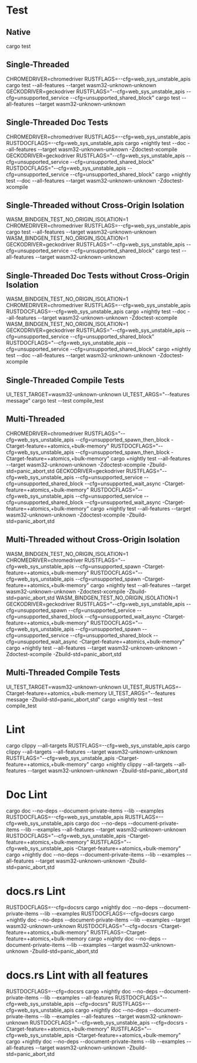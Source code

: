 # Test

## Native
cargo test

## Single-Threaded
CHROMEDRIVER=chromedriver RUSTFLAGS=--cfg=web_sys_unstable_apis cargo test --all-features --target wasm32-unknown-unknown
GECKODRIVER=geckodriver RUSTFLAGS="--cfg=web_sys_unstable_apis --cfg=unsupported_service --cfg=unsupported_shared_block" cargo test --all-features --target wasm32-unknown-unknown

## Single-Threaded Doc Tests
CHROMEDRIVER=chromedriver RUSTFLAGS=--cfg=web_sys_unstable_apis RUSTDOCFLAGS=--cfg=web_sys_unstable_apis cargo +nightly test --doc --all-features --target wasm32-unknown-unknown -Zdoctest-xcompile
GECKODRIVER=geckodriver RUSTFLAGS="--cfg=web_sys_unstable_apis --cfg=unsupported_service --cfg=unsupported_shared_block" RUSTDOCFLAGS="--cfg=web_sys_unstable_apis --cfg=unsupported_service --cfg=unsupported_shared_block" cargo +nightly test --doc --all-features --target wasm32-unknown-unknown -Zdoctest-xcompile

## Single-Threaded without Cross-Origin Isolation

WASM_BINDGEN_TEST_NO_ORIGIN_ISOLATION=1 CHROMEDRIVER=chromedriver RUSTFLAGS=--cfg=web_sys_unstable_apis cargo test --all-features --target wasm32-unknown-unknown
WASM_BINDGEN_TEST_NO_ORIGIN_ISOLATION=1 GECKODRIVER=geckodriver RUSTFLAGS="--cfg=web_sys_unstable_apis --cfg=unsupported_service --cfg=unsupported_shared_block" cargo test --all-features --target wasm32-unknown-unknown

## Single-Threaded Doc Tests without Cross-Origin Isolation

WASM_BINDGEN_TEST_NO_ORIGIN_ISOLATION=1 CHROMEDRIVER=chromedriver RUSTFLAGS=--cfg=web_sys_unstable_apis RUSTDOCFLAGS=--cfg=web_sys_unstable_apis cargo +nightly test --doc --all-features --target wasm32-unknown-unknown -Zdoctest-xcompile
WASM_BINDGEN_TEST_NO_ORIGIN_ISOLATION=1 GECKODRIVER=geckodriver RUSTFLAGS="--cfg=web_sys_unstable_apis --cfg=unsupported_service --cfg=unsupported_shared_block" RUSTDOCFLAGS="--cfg=web_sys_unstable_apis --cfg=unsupported_service --cfg=unsupported_shared_block" cargo +nightly test --doc --all-features --target wasm32-unknown-unknown -Zdoctest-xcompile

## Single-Threaded Compile Tests

UI_TEST_TARGET=wasm32-unknown-unknown UI_TEST_ARGS="--features message" cargo test --test compile_test

## Multi-Threaded

CHROMEDRIVER=chromedriver RUSTFLAGS="--cfg=web_sys_unstable_apis --cfg=unsupported_spawn_then_block -Ctarget-feature=+atomics,+bulk-memory" RUSTDOCFLAGS="--cfg=web_sys_unstable_apis --cfg=unsupported_spawn_then_block -Ctarget-feature=+atomics,+bulk-memory" cargo +nightly test --all-features --target wasm32-unknown-unknown -Zdoctest-xcompile -Zbuild-std=panic_abort,std
GECKODRIVER=geckodriver RUSTFLAGS="--cfg=web_sys_unstable_apis --cfg=unsupported_service --cfg=unsupported_shared_block --cfg=unsupported_wait_async -Ctarget-feature=+atomics,+bulk-memory" RUSTDOCFLAGS="--cfg=web_sys_unstable_apis --cfg=unsupported_service --cfg=unsupported_shared_block --cfg=unsupported_wait_async -Ctarget-feature=+atomics,+bulk-memory" cargo +nightly test --all-features --target wasm32-unknown-unknown -Zdoctest-xcompile -Zbuild-std=panic_abort,std

## Multi-Threaded without Cross-Origin Isolation

WASM_BINDGEN_TEST_NO_ORIGIN_ISOLATION=1 CHROMEDRIVER=chromedriver RUSTFLAGS="--cfg=web_sys_unstable_apis --cfg=unsupported_spawn -Ctarget-feature=+atomics,+bulk-memory" RUSTDOCFLAGS="--cfg=web_sys_unstable_apis --cfg=unsupported_spawn -Ctarget-feature=+atomics,+bulk-memory" cargo +nightly test --all-features --target wasm32-unknown-unknown -Zdoctest-xcompile -Zbuild-std=panic_abort,std
WASM_BINDGEN_TEST_NO_ORIGIN_ISOLATION=1 GECKODRIVER=geckodriver RUSTFLAGS="--cfg=web_sys_unstable_apis --cfg=unsupported_spawn --cfg=unsupported_service --cfg=unsupported_shared_block --cfg=unsupported_wait_async -Ctarget-feature=+atomics,+bulk-memory" RUSTDOCFLAGS="--cfg=web_sys_unstable_apis --cfg=unsupported_spawn --cfg=unsupported_service --cfg=unsupported_shared_block --cfg=unsupported_wait_async -Ctarget-feature=+atomics,+bulk-memory" cargo +nightly test --all-features --target wasm32-unknown-unknown -Zdoctest-xcompile -Zbuild-std=panic_abort,std

## Multi-Threaded Compile Tests

UI_TEST_TARGET=wasm32-unknown-unknown UI_TEST_RUSTFLAGS=-Ctarget-feature=+atomics,+bulk-memory UI_TEST_ARGS="--features message -Zbuild-std=panic_abort,std" cargo +nightly test --test compile_test

# Lint
cargo clippy --all-targets
RUSTFLAGS=--cfg=web_sys_unstable_apis cargo clippy --all-targets --all-features --target wasm32-unknown-unknown
RUSTFLAGS="--cfg=web_sys_unstable_apis -Ctarget-feature=+atomics,+bulk-memory" cargo +nightly clippy --all-targets --all-features --target wasm32-unknown-unknown -Zbuild-std=panic_abort,std

# Doc Lint
cargo doc --no-deps --document-private-items --lib --examples
RUSTDOCFLAGS=--cfg=web_sys_unstable_apis RUSTFLAGS=--cfg=web_sys_unstable_apis cargo doc --no-deps --document-private-items --lib --examples --all-features --target wasm32-unknown-unknown
RUSTDOCFLAGS="--cfg=web_sys_unstable_apis -Ctarget-feature=+atomics,+bulk-memory" RUSTFLAGS="--cfg=web_sys_unstable_apis -Ctarget-feature=+atomics,+bulk-memory" cargo +nightly doc --no-deps --document-private-items --lib --examples --all-features --target wasm32-unknown-unknown -Zbuild-std=panic_abort,std

# docs.rs Lint
RUSTDOCFLAGS=--cfg=docsrs cargo +nightly doc --no-deps --document-private-items --lib --examples
RUSTDOCFLAGS=--cfg=docsrs cargo +nightly doc --no-deps --document-private-items --lib --examples --target wasm32-unknown-unknown
RUSTDOCFLAGS="--cfg=docsrs -Ctarget-feature=+atomics,+bulk-memory" RUSTFLAGS=-Ctarget-feature=+atomics,+bulk-memory cargo +nightly doc --no-deps --document-private-items --lib --examples --target wasm32-unknown-unknown -Zbuild-std=panic_abort,std

# docs.rs Lint with all features
RUSTDOCFLAGS=--cfg=docsrs cargo +nightly doc --no-deps --document-private-items --lib --examples --all-features
RUSTDOCFLAGS="--cfg=web_sys_unstable_apis --cfg=docsrs" RUSTFLAGS=--cfg=web_sys_unstable_apis cargo +nightly doc --no-deps --document-private-items --lib --examples --all-features --target wasm32-unknown-unknown
RUSTDOCFLAGS="--cfg=web_sys_unstable_apis --cfg=docsrs -Ctarget-feature=+atomics,+bulk-memory" RUSTFLAGS="--cfg=web_sys_unstable_apis -Ctarget-feature=+atomics,+bulk-memory" cargo +nightly doc --no-deps --document-private-items --lib --examples --all-features --target wasm32-unknown-unknown -Zbuild-std=panic_abort,std
